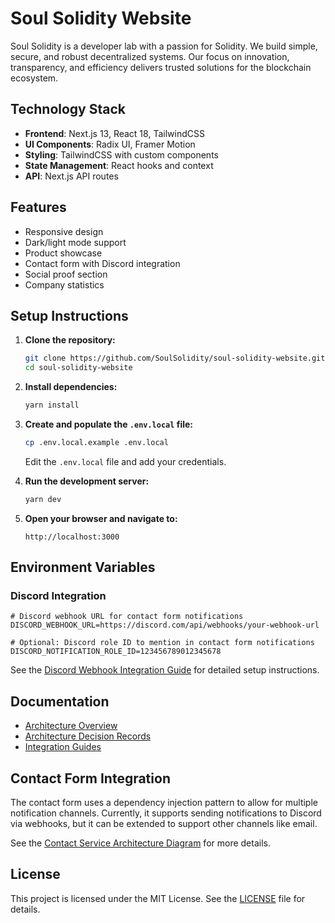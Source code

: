 # Soul Solidity Website

Soul Solidity is a developer lab with a passion for Solidity. We build simple, secure, and robust decentralized systems. Our focus on innovation, transparency, and efficiency delivers trusted solutions for the blockchain ecosystem.

## Technology Stack

- **Frontend**: Next.js 13, React 18, TailwindCSS
- **UI Components**: Radix UI, Framer Motion
- **Styling**: TailwindCSS with custom components
- **State Management**: React hooks and context
- **API**: Next.js API routes

## Features

- Responsive design
- Dark/light mode support
- Product showcase
- Contact form with Discord integration
- Social proof section
- Company statistics

## Setup Instructions

1. **Clone the repository:**

   ```sh
   git clone https://github.com/SoulSolidity/soul-solidity-website.git
   cd soul-solidity-website
   ```

2. **Install dependencies:**

   ```sh
   yarn install
   ```

3. **Create and populate the `.env.local` file:**

   ```sh
   cp .env.local.example .env.local
   ```

   Edit the `.env.local` file and add your credentials.

4. **Run the development server:**

   ```sh
   yarn dev
   ```

5. **Open your browser and navigate to:**

   ```
   http://localhost:3000
   ```

## Environment Variables

### Discord Integration

```
# Discord webhook URL for contact form notifications
DISCORD_WEBHOOK_URL=https://discord.com/api/webhooks/your-webhook-url

# Optional: Discord role ID to mention in contact form notifications
DISCORD_NOTIFICATION_ROLE_ID=123456789012345678
```

See the [Discord Webhook Integration Guide](./docs/integration/discord-webhook.md) for detailed setup instructions.

## Documentation

- [Architecture Overview](./docs/architecture/overview.md)
- [Architecture Decision Records](./docs/adr/)
- [Integration Guides](./docs/integration/)

## Contact Form Integration

The contact form uses a dependency injection pattern to allow for multiple notification channels. Currently, it supports sending notifications to Discord via webhooks, but it can be extended to support other channels like email.

See the [Contact Service Architecture Diagram](./docs/architecture/diagrams/contact-service.md) for more details.

## License

This project is licensed under the MIT License. See the [LICENSE](./License.md) file for details.

